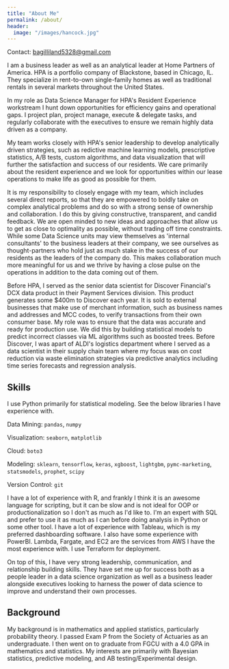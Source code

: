 ```yaml
---
title: "About Me"
permalink: /about/
header:
  image: "/images/hancock.jpg"
---
```


Contact: bagilliland5328@gmail.com

I am a business leader as well as an analytical leader at Home Partners of America. HPA is a portfolio company of Blackstone, based in Chicago, IL. They specialize in rent-to-own single-family homes as well as traditional rentals in several markets throughout the United States.

In my role as Data Science Manager for HPA's Resident Experience workstream I hunt down opportunities for efficiency gains and operational gaps. I project plan, project manage, execute & delegate tasks, and regularly collaborate with the executives to ensure we remain highly data driven as a company. 

My team works closely with HPA's senior leadership to develop analytically driven strategies, such as redictive machine learning
models, prescriptive statistics, A/B tests, custom algorithms, and data visualization that will further the satisfaction and success of our residents. We care primarily about the resident experience and we look for opportunities within our lease operations to make life as good as possible for them.

It is my responsibility to closely engage with my team, which includes several direct reports, so that they are empowered to boldly take on complex analytical problems and do so with a strong sense of ownership and collaboration. I do this by giving constructive, transparent, and candid feedback. We are open minded to new ideas and approaches that allow us to get as close to optimality as possible, without trading off time constraints. While some Data Science units may view themselves as 'internal consultants' to the business leaders at their company, we see ourselves as thought-partners who hold just as much stake in the success of our residents as the leaders of the company do. This makes collaboration much more meaningful for us and we thrive by having a close pulse on the operations in addition to the data coming out of them.

Before HPA, I served as the senior data scientist for Discover Financial's DCX data product in their Payment Services division. This product generates some $400m to Discover each year. It is sold to external businesses that make use of merchant information, such as business names and addresses and MCC codes, to verify transactions from their own consumer base. My role was to ensure that the data was accurate and ready for production use. We did this by building statistical models to predict incorrect classes via ML algorithms such as boosted trees. Before Discover, I was apart of ALDI's logistics department where I served as a data scientist in their supply chain team where my focus was on cost reduction via waste elimination strategies via predictive analytics including time series forecasts and regression analysis.

## Skills
I use Python primarily for statistical modeling. See the below libraries I have experience with.

Data Mining: `pandas`, `numpy`

Visualization: `seaborn`, `matplotlib`

Cloud: `boto3`

Modeling: `sklearn`, `tensorflow`, `keras`, `xgboost`, `lightgbm`, `pymc-marketing`, `statsmodels`, `prophet`, `scipy`

Version Control: `git`

I have a lot of experience with R, and frankly I think it is an awesome language for scripting, but it can be slow and is not ideal for OOP or productionalization so I don't as much as I'd like to. I'm an expert with SQL and prefer to use it as much as I can before doing analysis in Python or some other tool. I have a lot of experience with Tableau, which is my preferred dashboarding software. I also have some experience with PowerBI. Lambda, Fargate, and EC2 are the services from AWS I have the most experience with. I use Terraform for deployment.

On top of this, I have very strong leadership, communication, and relationship building skills. They have set me up for success both as a people leader in a data science organization as well as a business leader alongside executives looking to harness the power of data science to improve and understand their own processes.

## Background
My background is in mathematics and applied statistics, particularly probability theory. I passed Exam P from the Society of Actuaries as an undergraduate. I then went on to graduate from FGCU with a 4.0 GPA in mathematics and statistics. My interests are primarily with Bayesian statistics, predictive modeling, and AB testing/Experimental design.